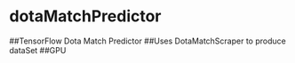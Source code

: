 ﻿# dotaMatchPredictor

##TensorFlow Dota Match Predictor
##Uses DotaMatchScraper to produce dataSet
##GPU

